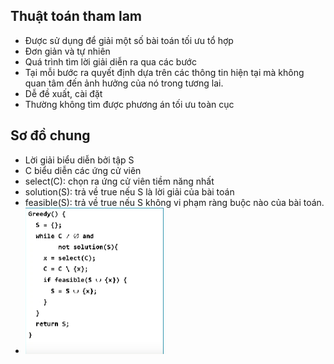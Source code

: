 ## Thuật toán tham lam
- Được sử dụng để giải một số bài toán tối ưu tổ hợp
- Đơn giản và tự nhiên
- Quá trình tìm lời giải diễn ra qua các bước
- Tại mỗi bước ra quyết định dựa trên các thông tin hiện tại mà không quan tâm đến ảnh hưởng của nó trong tương lai.
- Dễ đề xuất, cài đặt
- Thường không tìm được phương án tối ưu toàn cục

## Sơ đồ chung 
- Lời giải biểu diễn bởi tập S
- C biểu diễn các ứng cử viên
- select(C): chọn ra ứng cử viên tiềm năng nhất
- solution(S): trả về true nếu S là lời giải của bài toán
- feasible(S): trả về true nếu S không vi phạm ràng buộc nào của bài toán.
- ![sơ đồ chung thuật toán tham lam](image.png)